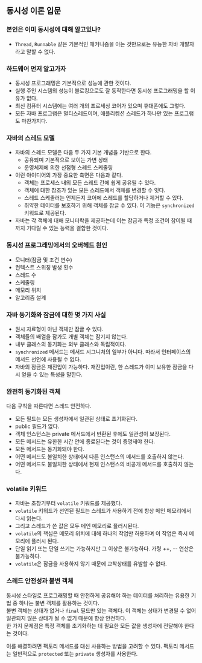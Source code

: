 ## 동시성 이론 입문

### 본인은 이미 동시성에 대해 알고있나?
- `Thread`, `Runnable` 같은 기본적인 매커니즘을 아는 것만으로는 유능한 자바 개발자라고 말할 수 없다.

### 하드웨어 먼저 알고가자
- 동시성 프로그래밍은 기본적으로 성능에 관한 것이다.
- 실행 주인 시스템의 성능이 블로킹으로도 잘 동작한다면 동시성 프로그래밍을 할 이유가 없다.
- 최신 컴퓨터 시스템에는 여러 개의 프로세싱 코어가 있으며 휴대폰에도 그렇다.
- 모든 자바 프로그램은 멀티스레드이며, 애플리켕션 스레드가 하나만 있는 프로그램도 마찬가지다.

### 자바의 스레드 모델
- 자바의 스레드 모델은 다음 두 가지 기본 개념을 기반으로 한다.
  - 공유되며 기본적으로 보이는 가변 상태
  - 운영체제에 의한 선점형 스레드 스케줄링
- 이런 아이디어의 가장 중요한 측면은 다음과 같다.
  - 객체는 프로세스 내의 모든 스레드 간에 쉽게 공유될 수 있다.
  - 객체에 대한 참조가 있는 모든 스레드에서 객체를 변경할 수 잇다.
  - 스레드 스케줄러는 언제든지 코어에 스레드를 할당하거나 제거할 수 있다.
  - 취약한 데이터를 보호하기 위해 객체를 잠글 수 있다. 이 기능은 `synchronized` 키워드로 제공된다.
- 자바는 각 객체에 대해 모니터락을 제공하는데 이는 잠금과 특정 조건이 참이될 때까지 기다릴 수 있는 능력을 결합한 것이다.

### 동시성 프로그래밍에서의 오버헤드 원인
- 모니터(잠금 및 조건 변수)
- 컨텍스트 스위칭 발생 횟수
- 스레드 수
- 스케줄링
- 메모리 위치
- 알고리즘 설계

### 자바 동기화와 잠금에 대한 몇 가지 사실

- 원시 자료형이 아닌 객체만 잠글 수 있다.
- 객체들의 배열을 잠가도 개별 객체는 잠기지 않는다.
- 내부 클래스의 동기화는 외부 클래스와 독립적이다.
- `synchronized` 메서드는 메서드 시그니처의 일부가 아니다. 따라서 인터페이스의 메서드 선언에 사용될 수 없다.
- 자바의 잠금은 재진입이 가능하다. 재진입이란, 한 스레드가 이미 보유한 잠금을 다시 얻을 수 있는 특성을 말한다.

### 완전히 동기화된 객체

다음 규칙을 따른다면 스레드 안전하다.
- 모든 필드는 모든 생성자에서 일관된 상태로 초기화된다.
- public 필드가 없다.
- 객체 인스턴스는 private 메서드에서 반환된 후에도 일관성이 보장된다.
- 모든 메서드는 유한한 시간 안에 종료된다는 것이 증명돼야 한다.
- 모든 메서드는 동기화돼야 한다.
- 어떤 메서드도 불일치한 상태에서 다른 인스턴스의 메서드를 호출하지 않는다.
- 어떤 메서드도 불일치한 상태에서 현재 인스턴스의 비공개 메서드를 호출하지 않는다.

### volatile 키워드

- 자바는 초창기부터 `volatile` 키워드를 제공했다.
- `volatile` 키워드가 선언된 필드는 스레드가 사용하기 전에 항상 메인 메모리에서 다시 읽는다.
- 그리고 스레드가 쓴 값은 모두 메인 메모리로 플러시된다.
- `volatile`의 핵심은 메모리 위치에 대해 하나의 작업만 허용하며 이 작업은 즉시 메모리에 플러시 된다.
- 단일 읽기 또는 단일 쓰기는 가능하지만 그 이상은 불가능하다. 가령 ++, -- 연산은 불가능하다.
- `volatile`은 잠금을 사용하지 않기 때문에 교착상태를 유발할 수 없다.

### 스레드 안전성과 불변 객체

동시성 스타일로 프로그래밍할 때 안전하게 공유해야 하는 데이터를 처리하는 유용한 기법 중 하나는 불변 객체를 활용하는 것이다.  
불변 객체는 상태가 없거나 `final` 필드만 있는 객체다. 이 객체는 상태가 변경될 수 없어 일관되지 않은 상태가 될 수 없기 때문에 항상 안전하다.  
한 가지 문제점은 특정 객체를 초기화하는 데 필요한 모든 값을 생성자에 전달해야 한다는 것이다.

이를 해결하려면 팩토리 메서드를 대신 사용하는 방법을 고려할 수 있다. 팩토리 메서드는 일반적으로 `protected` 또는 `private` 생성자를 사용한다.  



